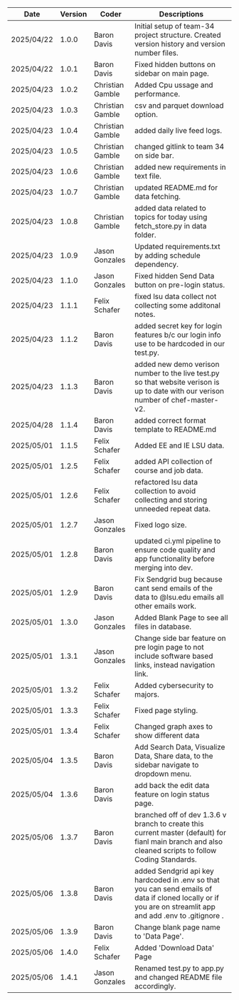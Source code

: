 | Date       | Version | Coder       | Descriptions                                   |
|------------|---------|-------------|------------------------------------------------|
| 2025/04/22 | 1.0.0   | Baron Davis | Initial setup of team-34 project structure. Created version history and version number files. |
| 2025/04/22 | 1.0.1   | Baron Davis | Fixed hidden buttons on sidebar on main page. |
| 2025/04/23 | 1.0.2   | Christian Gamble | Added Cpu ussage and performance. |
| 2025/04/23 | 1.0.3   | Christian Gamble | csv and parquet download option. |
| 2025/04/23 | 1.0.4   | Christian Gamble | added daily live feed logs. |
| 2025/04/23 | 1.0.5   | Christian Gamble | changed gitlink to team 34 on side bar. |
| 2025/04/23 | 1.0.6   | Christian Gamble | added new requirements in text file. |
| 2025/04/23 | 1.0.7   | Christian Gamble | updated README.md for data fetching. |
| 2025/04/23 | 1.0.8   | Christian Gamble | added data related to topics for today using fetch_store.py in data folder. |
| 2025/04/23 | 1.0.9   | Jason Gonzales | Updated requirements.txt by adding schedule dependency. |
| 2025/04/23 | 1.1.0   | Jason Gonzales | Fixed hidden Send Data button on pre-login status. |
| 2025/04/23 | 1.1.1   | Felix Schafer | fixed lsu data collect not collecting some additonal notes. |
| 2025/04/23 | 1.1.2   | Baron Davis | added secret key for login features b/c our login info use to be hardcoded in our test.py. |
| 2025/04/23 | 1.1.3   | Baron Davis | added new demo verison number to the live test.py so that website verison is up to date with our verison number of chef-master-v2. |
| 2025/04/28 | 1.1.4   | Baron Davis | added correct format template to README.md |
| 2025/05/01 | 1.1.5   | Felix Schafer | Added EE and IE LSU data. |
| 2025/05/01 | 1.2.5   | Felix Schafer | added API collection of course and job data. |
| 2025/05/01 | 1.2.6   | Felix Schafer | refactored lsu data collection to avoid collecting and storing unneeded repeat data. |
| 2025/05/01 | 1.2.7   | Jason Gonzales | Fixed logo size. |
| 2025/05/01 | 1.2.8   | Baron Davis | updated ci.yml pipeline to ensure code quality and app functionality before merging into dev. |
| 2025/05/01 | 1.2.9   | Baron Davis | Fix Sendgrid bug because cant send emails of the data to @lsu.edu emails all other emails work. |
| 2025/05/01 | 1.3.0   | Jason Gonzales | Added Blank Page to see all files in database. |
| 2025/05/01 | 1.3.1   | Jason Gonzales | Change side bar feature on pre login page to not include software based links, instead navigation link. |
| 2025/05/01 | 1.3.2   | Felix Schafer | Added cybersecurity to majors. |
| 2025/05/01 | 1.3.3   | Felix Schafer | Fixed page styling. |
| 2025/05/01 | 1.3.4   | Felix Schafer | Changed graph axes to show different data |
| 2025/05/04 | 1.3.5   | Baron Davis | Add Search Data, Visualize Data, Share data, to the sidebar navigate to dropdown menu. |
| 2025/05/04 | 1.3.6   | Baron Davis | add back the edit data feature on login status page. |
| 2025/05/06 | 1.3.7   | Baron Davis | branched off of dev 1.3.6 v branch to create this current master (default) for fianl main branch and also cleaned scripts to follow Coding Standards.  |
| 2025/05/06 | 1.3.8   | Baron Davis | added Sendgrid api key hardcoded in .env so that you can send emails of data if cloned locally or if you are on streamlit app and add .env to .gitignore . |
| 2025/05/06 | 1.3.9   | Baron Davis | Change blank page name to 'Data Page'. |
| 2025/05/06 | 1.4.0   | Felix Schafer | Added 'Download Data' Page |
| 2025/05/06 | 1.4.1   | Jason Gonzales | Renamed test.py to app.py and changed README file accordingly. |
